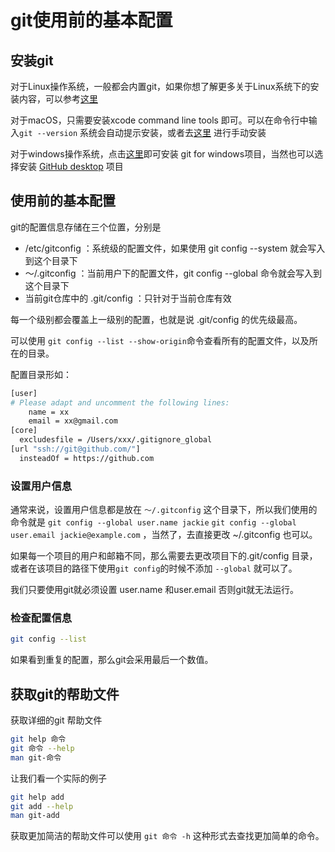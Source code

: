 # git使用前的基本配置
## 安装git
对于Linux操作系统，一般都会内置git，如果你想了解更多关于Linux系统下的安装内容，可以参考[这里](https://git-scm.com/download/linux)

对于macOS，只需要安装xcode command line tools 即可。可以在命令行中输入`git --version` 系统会自动提示安装，或者去[这里](https://git-scm.com/download/mac) 进行手动安装

对于windows操作系统，点击[这里](https://git-scm.com/download/win)即可安装 git for windows项目，当然也可以选择安装 [GitHub desktop](https://desktop.github.com/) 项目
## 使用前的基本配置
git的配置信息存储在三个位置，分别是
- /etc/gitconfig ：系统级的配置文件，如果使用 git config --system 就会写入到这个目录下
- ～/.gitconfig ：当前用户下的配置文件，git config --global 命令就会写入到这个目录下
- 当前git仓库中的 .git/config ：只针对于当前仓库有效

每一个级别都会覆盖上一级别的配置，也就是说 .git/config 的优先级最高。

可以使用 `git config --list --show-origin`命令查看所有的配置文件，以及所在的目录。

配置目录形如：

```bash 
[user]
# Please adapt and uncomment the following lines:
	name = xx
	email = xx@gmail.com
[core]
  excludesfile = /Users/xxx/.gitignore_global
[url "ssh://git@github.com/"]
  insteadOf = https://github.com
```
### 设置用户信息
通常来说，设置用户信息都是放在 `～/.gitconfig` 这个目录下，所以我们使用的命令就是 `git config --global user.name jackie` `git config --global user.email jackie@example.com` ，当然了，去直接更改 ~/.gitconfig 也可以。

如果每一个项目的用户和邮箱不同，那么需要去更改项目下的.git/config 目录，或者在该项目的路径下使用`git config`的时候不添加 `--global` 就可以了。

我们只要使用git就必须设置 user.name 和user.email 否则git就无法运行。
### 检查配置信息
```bash
git config --list
```
如果看到重复的配置，那么git会采用最后一个数值。

## 获取git的帮助文件
获取详细的git 帮助文件
```bash
git help 命令
git 命令 --help
man git-命令
```
让我们看一个实际的例子
```bash
git help add
git add --help
man git-add
```
获取更加简洁的帮助文件可以使用  `git 命令 -h` 这种形式去查找更加简单的命令。
